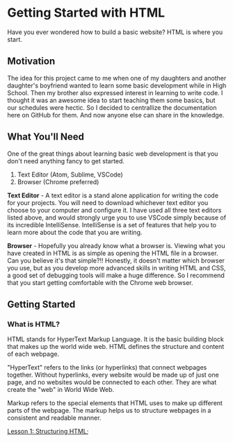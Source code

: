 # Getting Started with HTML

Have you ever wondered how to build a basic website? HTML is where you start.

## Motivation

The idea for this project came to me when one of my daughters and another daughter's boyfriend wanted to learn some basic development while in High School. Then my brother also expressed interest in learning to write code. I thought it was an awesome idea to start teaching them some basics, but our schedules were hectic. So I decided to centrallize the documentation here on GitHub for them. And now anyone else can share in the knowledge.

## What You'll Need

One of the great things about learning basic web development is that you don't need anything fancy to get started.

1. Text Editor (Atom, Sublime, VSCode)
1. Browser (Chrome preferred)

__Text Editor__ - A text editor is a stand alone application for writing the code for your projects. You will need to download whichever text editor you choose to your computer and configure it. I have used all three text editors listed above, and would strongly urge you to use VSCode simply because of its incredible IntelliSense. IntelliSense is a set of features that help you to learn more about the code that you are writing.

__Browser__ - Hopefully you already know what a browser is. Viewing what you have created in HTML is as simple as opening the HTML file in a browser. Can you believe it's that simple?!! Honestly, it doesn't matter which browser you use, but as you develop more advanced skills in writing HTML and CSS, a good set of debugging tools will make a huge difference. So I recommend that you start getting comfortable with the Chrome web browser.

## Getting Started

### What is HTML?

HTML stands for HyperText Markup Language. It is the basic building block that makes up the world wide web. HTML defines the structure and content of each webpage.

"HyperText" refers to the links (or hyperlinks) that connect webpages together. Without hyperlinks, every website would be made up of just one page, and no websites would be connected to each other. They are what create the "web" in World Wide Web.

Markup refers to the special elements that HTML uses to make up different parts of the webpage. The markup helps us to structure webpages in a consistent and readable manner.

[Lesson 1: Structuring HTML](structure/);
